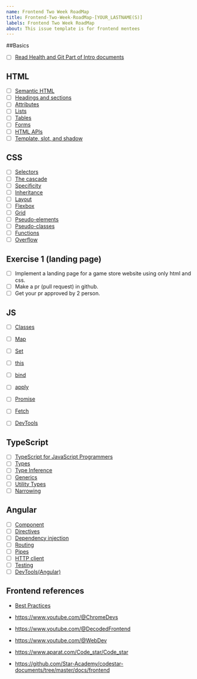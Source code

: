 ```yaml
---
name: Frontend Two Week RoadMap
title: Frontend-Two-Week-RoadMap-[YOUR_LASTNAME(S)]
labels: Frontend Two Week RoadMap
about: This issue template is for frontend mentees
---
```


##Basics
- [ ] [Read Health and Git Part of Intro documents](https://star-academy.github.io/codestar-documents/docs/intro)

## HTML
- [ ] [Semantic HTML](https://web.dev/learn/html/semantic-html)
- [ ] [Headings and sections](https://web.dev/learn/html/headings-and-sections)
- [ ] [Attributes](https://web.dev/learn/html/attributes)
- [ ] [Lists](https://web.dev/learn/html/lists)
- [ ] [Tables](https://web.dev/learn/html/tables)
- [ ] [Forms](https://web.dev/learn/html/forms)
- [ ] [HTML APIs](https://web.dev/learn/html/apis)
- [ ] [Template, slot, and shadow](https://web.dev/learn/html/template)

## CSS
- [ ] [Selectors](https://web.dev/learn/css/selectors)
- [ ] [The cascade](https://web.dev/learn/css/the-cascade)
- [ ] [Specificity](https://web.dev/learn/css/specificity)
- [ ] [Inheritance](https://web.dev/learn/css/inheritance)
- [ ] [Layout](https://web.dev/learn/css/layout)
- [ ] [Flexbox](https://web.dev/learn/css/flexbox)
- [ ] [Grid](https://web.dev/learn/css/grid)
- [ ] [Pseudo-elements](https://web.dev/learn/css/pseudo-elements)
- [ ] [Pseudo-classes](https://web.dev/learn/css/pseudo-classes)
- [ ] [Functions](https://web.dev/learn/css/functions)
- [ ] [Overflow](https://web.dev/learn/css/overflow)

## Exercise 1 (landing page)
- [ ] Implement a landing page for a game store website using only html and css.
- [ ] Make a pr (pull request) in github.
- [ ] Get your pr approved by 2 person.
## JS
- [ ] [Classes](https://developer.mozilla.org/en-US/docs/Web/JavaScript/Reference/Classes)
- [ ] [Map](https://developer.mozilla.org/en-US/docs/Web/JavaScript/Reference/Global_Objects/Map)
- [ ] [Set](https://developer.mozilla.org/en-US/docs/Web/JavaScript/Reference/Global_Objects/Set)
- [ ] [this](https://developer.mozilla.org/en-US/docs/Web/JavaScript/Reference/Operators/this)
- [ ] [bind](https://developer.mozilla.org/en-US/docs/Web/JavaScript/Reference/Global_Objects/Function/bind)
- [ ] [apply](https://developer.mozilla.org/en-US/docs/Web/JavaScript/Reference/Global_Objects/Function/apply)
- [ ] [Promise](https://developer.mozilla.org/en-US/docs/Web/JavaScript/Reference/Global_Objects/Promise)
- [ ] [Fetch](https://developer.mozilla.org/en-US/docs/Web/API/Fetch_API)
- [ ] [DevTools](https://developer.chrome.com/docs/devtools/overview/)


## TypeScript
- [ ] [TypeScript for JavaScript Programmers](https://www.typescriptlang.org/docs/handbook/typescript-in-5-minutes.html)
- [ ] [Types](https://www.typescriptlang.org/docs/handbook/2/everyday-types.html)
- [ ] [Type Inference](https://www.typescriptlang.org/docs/handbook/type-inference.html#handbook-content)
- [ ] [Generics](https://www.typescriptlang.org/docs/handbook/2/generics.html#hello-world-of-generics)
- [ ] [Utility Types](https://www.typescriptlang.org/docs/handbook/utility-types.html)
- [ ] [Narrowing](https://www.typescriptlang.org/docs/handbook/2/narrowing.html)

## Angular
- [ ] [Component](https://angular.dev/guide/components)
- [ ] [Directives](https://angular.dev/guide/directives)
- [ ] [Dependency injection](https://angular.dev/guide/di)
- [ ] [Routing](https://angular.dev/guide/routing)
- [ ] [Pipes](https://angular.dev/guide/pipes)
- [ ] [HTTP client](https://angular.dev/guide/http)
- [ ] [Testing](https://angular.dev/guide/testing)
- [ ] [DevTools(Angular)](https://angular.dev/tools/devtools)

## Frontend references 
- [Best Practices](https://roadmap.sh/best-practices/frontend-performance)

 - https://www.youtube.com/@ChromeDevs
 - https://www.youtube.com/@DecodedFrontend
 - https://www.youtube.com/@WebDev
- https://www.aparat.com/Code_star/Code_star
- https://github.com/Star-Academy/codestar-documents/tree/master/docs/frontend


